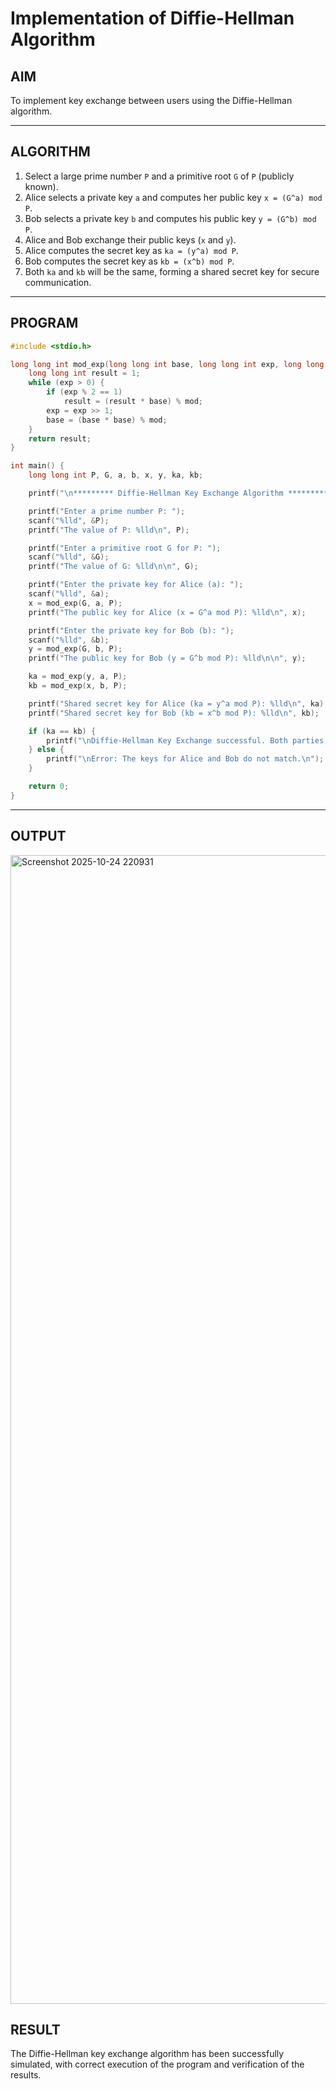 # Implementation of Diffie-Hellman Algorithm

## AIM
To implement key exchange between users using the Diffie-Hellman algorithm.

---

## ALGORITHM
1. Select a large prime number `P` and a primitive root `G` of `P` (publicly known).  
2. Alice selects a private key `a` and computes her public key `x = (G^a) mod P`.  
3. Bob selects a private key `b` and computes his public key `y = (G^b) mod P`.  
4. Alice and Bob exchange their public keys (`x` and `y`).  
5. Alice computes the secret key as `ka = (y^a) mod P`.  
6. Bob computes the secret key as `kb = (x^b) mod P`.  
7. Both `ka` and `kb` will be the same, forming a shared secret key for secure communication.

---

## PROGRAM

```c
#include <stdio.h>

long long int mod_exp(long long int base, long long int exp, long long int mod) {
    long long int result = 1;
    while (exp > 0) {
        if (exp % 2 == 1)
            result = (result * base) % mod;
        exp = exp >> 1; 
        base = (base * base) % mod;
    }
    return result;
}

int main() {
    long long int P, G, a, b, x, y, ka, kb;

    printf("\n********* Diffie-Hellman Key Exchange Algorithm **********\n\n");

    printf("Enter a prime number P: ");
    scanf("%lld", &P); 
    printf("The value of P: %lld\n", P);

    printf("Enter a primitive root G for P: ");
    scanf("%lld", &G); 
    printf("The value of G: %lld\n\n", G);

    printf("Enter the private key for Alice (a): ");
    scanf("%lld", &a);
    x = mod_exp(G, a, P);
    printf("The public key for Alice (x = G^a mod P): %lld\n", x);

    printf("Enter the private key for Bob (b): ");
    scanf("%lld", &b);
    y = mod_exp(G, b, P); 
    printf("The public key for Bob (y = G^b mod P): %lld\n\n", y);

    ka = mod_exp(y, a, P);
    kb = mod_exp(x, b, P); 

    printf("Shared secret key for Alice (ka = y^a mod P): %lld\n", ka);
    printf("Shared secret key for Bob (kb = x^b mod P): %lld\n", kb);

    if (ka == kb) {
        printf("\nDiffie-Hellman Key Exchange successful. Both parties share the same key.\n");
    } else {
        printf("\nError: The keys for Alice and Bob do not match.\n");
    }

    return 0;
}
```
---
## OUTPUT
<img width="3837" height="1838" alt="Screenshot 2025-10-24 220931" src="https://github.com/user-attachments/assets/427a62a1-42ec-4ca3-89d8-2decba08b04c" />

## RESULT
The Diffie-Hellman key exchange algorithm has been successfully simulated, with correct execution of the program and verification of the results.



